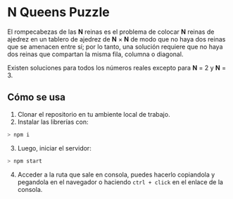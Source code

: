 # N Queens Puzzle

El rompecabezas de las **N** reinas es el problema de colocar **N** reinas de ajedrez en un tablero de ajedrez de **N** × **N** de modo que no haya dos reinas que se amenacen entre sí; por lo tanto, una solución requiere que no haya dos reinas que compartan la misma fila, columna o diagonal.

Existen soluciones para todos los números reales excepto para **N** = 2 y **N** = 3.

## Cómo se usa

1. Clonar el repositorio en tu ambiente local de trabajo.
2. Instalar las librerías con:

```bash
> npm i
```

3. Luego, iniciar el servidor:

```bash
> npm start
```

4. Acceder a la ruta que sale en consola, puedes hacerlo copiandola y pegandola en el navegador o haciendo `ctrl + click` en el enlace de la consola.
